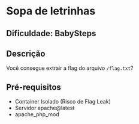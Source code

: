 # Sopa de letrinhas

## Dificuldade: **BabySteps** 

## Descrição

Você consegue extrair a flag do arquivo `/flag.txt`?

## Pré-requisitos

- Container Isolado (Risco de Flag Leak)
- Servidor apache@latest
- apache_php_mod
